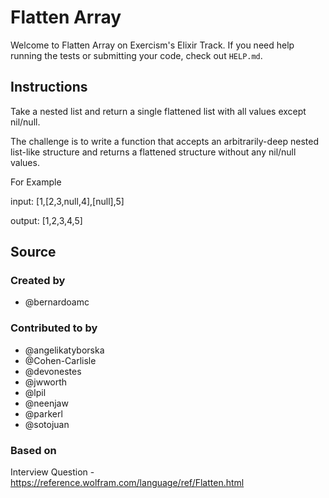 # Flatten Array

Welcome to Flatten Array on Exercism's Elixir Track.
If you need help running the tests or submitting your code, check out `HELP.md`.

## Instructions

Take a nested list and return a single flattened list with all values except nil/null.

The challenge is to write a function that accepts an arbitrarily-deep nested list-like structure and returns a flattened structure without any nil/null values.

For Example

input: [1,[2,3,null,4],[null],5]

output: [1,2,3,4,5]

## Source

### Created by

- @bernardoamc

### Contributed to by

- @angelikatyborska
- @Cohen-Carlisle
- @devonestes
- @jwworth
- @lpil
- @neenjaw
- @parkerl
- @sotojuan

### Based on

Interview Question - https://reference.wolfram.com/language/ref/Flatten.html